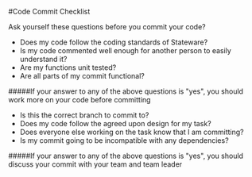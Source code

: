#Code Commit Checklist

Ask yourself these questions before you commit your code?

* Does my code follow the coding standards of Stateware?
* Is my code commented well enough for another person to easily understand it?
* Are my functions unit tested?
* Are all parts of my commit functional?

#####If your answer to any of the above questions is "yes", you should work more on your code before committing

* Is this the correct branch to commit to?
* Does my code follow the agreed upon design for my task?
* Does everyone else working on the task know that I am committing?
* Is my commit going to be incompatible with any dependencies?

#####If your answer to any of the above questions is "yes", you should discuss your commit with your team and team leader